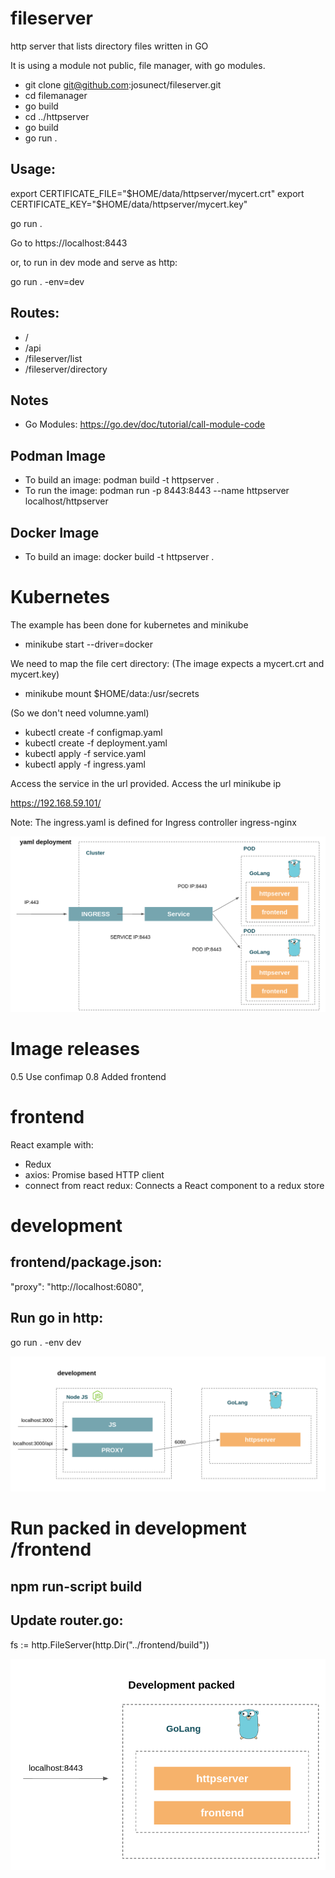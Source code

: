 # fileserver
http server that lists directory files
written in GO 

It is using a module not public, file manager, with go modules. 
- git clone git@github.com:josunect/fileserver.git
- cd filemanager
- go build
- cd ../httpserver
- go build 
- go run .


## Usage: 
export CERTIFICATE_FILE="$HOME/data/httpserver/mycert.crt"
export CERTIFICATE_KEY="$HOME/data/httpserver/mycert.key"

go run .

Go to https://localhost:8443

or, to run in dev mode and serve as http:

go run . -env=dev 

## Routes:

- / 
- /api
- /fileserver/list
- /fileserver/directory

## Notes 
- Go Modules: https://go.dev/doc/tutorial/call-module-code

## Podman Image
- To build an image:
podman build -t httpserver .
- To run the image: 
podman run -p 8443:8443 --name httpserver localhost/httpserver

## Docker Image
- To build an image:
  docker build -t httpserver .

# Kubernetes
The example has been done for kubernetes and minikube
- minikube start --driver=docker

We need to map the file cert directory: (The image expects a mycert.crt and mycert.key)

- minikube mount $HOME/data:/usr/secrets

(So we don't need volumne.yaml)

- kubectl create -f configmap.yaml
- kubectl create -f deployment.yaml
- kubectl apply -f service.yaml
- kubectl apply -f ingress.yaml 

Access the service in the url provided. Access the url minikube ip

https://192.168.59.101/

Note: The ingress.yaml is defined for Ingress controller ingress-nginx

![Deployment](https://github.com/josunect/fileserver/blob/main/doc/Deploy%20in%20k8s.png?raw=true)

# Image releases
0.5 Use confimap
0.8 Added frontend

# frontend
React example with:
- Redux 
- axios: Promise based HTTP client
- connect from react redux: Connects a React component to a redux store

# development
## frontend/package.json:
"proxy": "http://localhost:6080",
## Run go in http:
go run . -env dev

![Development](https://github.com/josunect/fileserver/blob/main/doc/development.png?raw=true)

# Run packed in development /frontend
## npm run-script build
## Update router.go:
fs := http.FileServer(http.Dir("../frontend/build"))

![Development Packed](https://github.com/josunect/fileserver/blob/main/doc/Development%20packed.png?raw=true)
